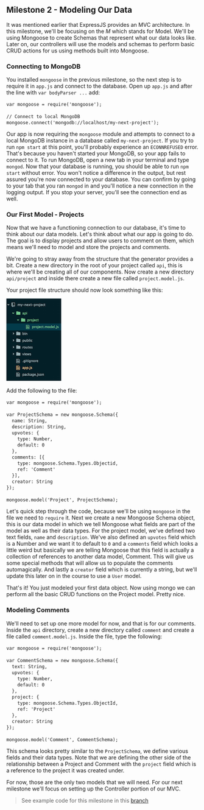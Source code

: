 ## Milestone 2 - Modeling Our Data

It was mentioned earlier that ExpressJS provides an MVC architecture.  In this milestone, we'll be focusing on the *M* which stands for Model.  We'll be using Mongoose to create Schemas that represent what our data looks like.  Later on, our controllers will use the models and schemas to perform basic CRUD actions for us using methods built into Mongoose.


### Connecting to MongoDB

You installed `mongoose` in the previous milestone, so the next step is to require it in `app.js` and connect to the database.  Open up `app.js` and after the line with `var bodyParser ...` add:

```
var mongoose = require('mongoose');

// Connect to local MongoDB
mongoose.connect('mongodb://localhost/my-next-project');
```

Our app is now requiring the `mongoose` module and attempts to connect to a local MongoDB instance in a database called `my-next-project`.  If you try to run `npm start` at this point, you'll probably experience an `ECONNREFUSED` error.  That's because you haven't started your MongoDB, so your app fails to connect to it.  To run MongoDB, open a new tab in your terminal and type `mongod`.  Now that your database is running, you should be able to run `npm start` without error.  You won't notice a difference in the output, but rest assured you're now connected to your database.  You can confirm by going to your tab that you ran `mongod` in and you'll notice a new connection in the logging output.  If you stop your server, you'll see the connection end as well.

### Our First Model - Projects

Now that we have a functioning connection to our database, it's time to think about our data models.  Let's think about what our app is going to do.  The goal is to display projects and allow users to comment on them, which means we'll need to model and store the projects and comments.  

We're going to stray away from the structure that the generator provides a bit.  Create a new directory in the root of your project called `api`, this is where we'll be creating all of our components.  Now create a new directory `api/project` and inside there create a new file called `project.model.js`.  

Your project file structure should now look something like this:

![File Structure](./assets/ms-2-project-structure.png)

Add the following to the file:

```
var mongoose = require('mongoose');

var ProjectSchema = new mongoose.Schema({
  name: String,
  description: String,
  upvotes: {
    type: Number,
    default: 0
  },
  comments: [{
    type: mongoose.Schema.Types.Objectid,
    ref: 'Comment'
  }],
  creator: String
});

mongoose.model('Project', ProjectSchema);
```

Let's quick step through the code, because we'll be using `mongoose` in the file we need to `require` it.  Next we create a new Mongoose Schema object, this is our data model in which we tell Mongoose what fields are part of the model as well as their data types.  For the project model, we've defined two text fields, `name` and `description`.  We've also defined an `upvotes` field which is a Number and we want it to default to `0` and a `comments` field which looks a little weird but basically we are telling Mongoose that this field is actually a collection of references to another data model, Comment.  This will give us some special methods that will allow us to populate the comments automagically.  And lastly a `creator` field which is currently a string, but we'll update this later on in the course to use a `User` model.

That's it!  You just modeled your first data object.  Now using mongo we can perform all the basic CRUD functions on the Project model.  Pretty nice.

### Modeling Comments

We'll need to set up one more model for now, and that is for our comments.  Inside the `api` directory, create a new directory called `comment` and create a file called `comment.model.js`.  Inside the file, type the following:

```
var mongoose = require('mongoose');

var CommentSchema = new mongoose.Schema({
  text: String,
  upvotes: {
    type: Number,
    default: 0
  },
  project: {
    type: mongoose.Schema.Types.ObjectId,
    ref: 'Project'
  },
  creator: String
});

mongoose.model('Comment', CommentSchema);
```

This schema looks pretty similar to the `ProjectSchema`, we define various fields and their data types.  Note that we are defining the other side of the relationship between a Project and Comment with the `project` field which is a reference to the project it was created under.

For now, those are the only two models that we will need.  For our next milestone we'll focus on setting up the Controller portion of our MVC.

> See example code for this milestone in this [branch](https://github.com/TNowalk/my-next-project/tree/milestone-2)
